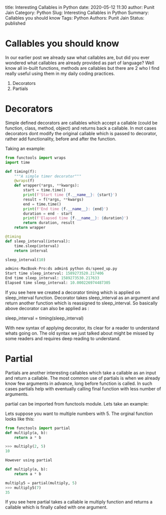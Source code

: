 title: Interesting Callables in Python 
date: 2020-05-12 11:30 
author: Punit Jain
Category: Python
Slug: Interesting Callables in Python
Summary: Callables you should know
Tags: Python
Authors: Punit Jain
Status: published

# Callables you should know

In our earlier post we already saw what callables are, but did you ever wondered what callables are already provided as part of language? Well know all in-built functions, methods are callables but there are 2 who I find really useful using them in my daily coding practices.

1. Decorators
2. Partials

# Decorators

Simple defined decorators are callables which accept a callable (could be function, class, method, object) and returns back a callable. In mot cases decorators dont modify the original callable which is passed to decorator, rather add functionality, before and after the function.

Taking an example:


```python
from functools import wraps
import time

def timing(f):
    """A simple timer decorator"""
    @wraps(f)
    def wrapper(*args, **kwargs):
        start = time.time()
        print(f'Start time {f.__name__}: {start}')
        result = f(*args, **kwargs)
        end = time.time()
        print(f'End time {f.__name__}: {end}')
        duration = end - start
        print(f'Elapsed time {f.__name__}: {duration}')
        return duration, result
    return wrapper

@timing
def sleep_interval(interval):
    time.sleep(interval)
    return interval

sleep_interval(10)

admins-MacBook-Pro:ds admin$ python ds/speed_up.py 
Start time sleep_interval: 1589273520.217406
End time sleep_interval: 1589273530.217633
Elapsed time sleep_interval: 10.000226974487305

```
If you see here we created a decorator timing which is applied on sleep_interval function. Decorator takes sleep_interval as an argument and return another function which is reassigned to sleep_interval. So basically above decorator can also be applied as :

sleep_interval = timing(sleep_interval)

With new syntax of applying decorator, its clear for a reader to understand whats going on. The old syntax we just talked about might be missed by some readers and requires deep reading to understand.

# Partial

Partials are another interesting callables which take a callable as an input and return a callable.
The most common use of partials is when we already know few arguments in advance, long before function is called. In such cases partials help with eventually calling final function with less number of arguments.

partial can be imported from functools module.
Lets take an example:

Lets suppose you want to multiple numbers with 5. The orginal function looks like this:

```python
from functools import partial
def multiply(a, b):
    return a * b

>>> multiply(2, 5)
10

However using partial

def multiply(a, b):
    return a * b

multiply5 = partial(multiply, 5)
>>> multiply5(7)
35
```

If you see here partial takes a callable ie multiply function and returns a callable which is finally called with one argument.
